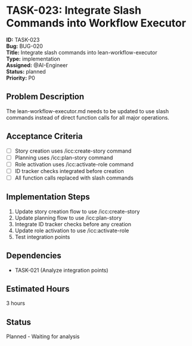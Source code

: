 # TASK-023: Integrate Slash Commands into Workflow Executor

**ID:** TASK-023  
**Bug:** BUG-020  
**Title:** Integrate slash commands into lean-workflow-executor  
**Type:** implementation  
**Assigned:** @AI-Engineer  
**Status:** planned  
**Priority:** P0  

## Problem Description
The lean-workflow-executor.md needs to be updated to use slash commands instead of direct function calls for all major operations.

## Acceptance Criteria
- [ ] Story creation uses /icc:create-story command
- [ ] Planning uses /icc:plan-story command  
- [ ] Role activation uses /icc:activate-role command
- [ ] ID tracker checks integrated before creation
- [ ] All function calls replaced with slash commands

## Implementation Steps
1. Update story creation flow to use /icc:create-story
2. Update planning flow to use /icc:plan-story
3. Integrate ID tracker checks before any creation
4. Update role activation to use /icc:activate-role
5. Test integration points

## Dependencies
- TASK-021 (Analyze integration points)

## Estimated Hours
3 hours

## Status
Planned - Waiting for analysis
